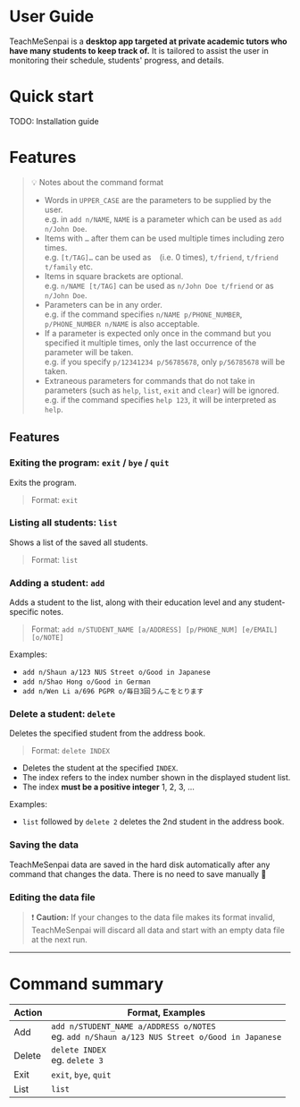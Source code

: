# User Guide

TeachMeSenpai is a **desktop app targeted at private academic tutors who have many students to keep track of.** It is tailored to assist the user in monitoring their schedule, students' progress, and details.

# Quick start

TODO: Installation guide

# Features

> 💡 Notes about the command format
> 
> - Words in `UPPER_CASE` are the parameters to be supplied by the user.  
>   e.g. in `add n/NAME`, `NAME` is a parameter which can be used as `add n/John Doe`.
> - Items with `…` after them can be used multiple times including zero times.  
>   e.g. `[t/TAG]…` can be used as  <code> </code> (i.e. 0 times), `t/friend`, `t/friend t/family` etc.
> - Items in square brackets are optional.  
>   e.g. `n/NAME [t/TAG]` can be used as `n/John Doe t/friend` or as `n/John Doe`.
> - Parameters can be in any order.  
>   e.g. if the command specifies `n/NAME p/PHONE_NUMBER`, `p/PHONE_NUMBER n/NAME` is also acceptable.
> - If a parameter is expected only once in the command but you specified it multiple times, only the last occurrence of the parameter will be taken.  
>   e.g. if you specify `p/12341234 p/56785678`, only `p/56785678` will be taken.
> - Extraneous parameters for commands that do not take in parameters (such as `help`, `list`, `exit` and `clear`) will be ignored.  
>   e.g. if the command specifies `help 123`, it will be interpreted as `help`.

## Features

### Exiting the program: `exit` / `bye` / `quit`

Exits the program.

> Format: `exit`

### Listing all students: `list`

Shows a list of the saved all students.

> Format: `list`

### Adding a student: `add`

Adds a student to the list, along with their education level and any student-specific notes.

> Format: `add n/STUDENT_NAME [a/ADDRESS] [p/PHONE_NUM] [e/EMAIL] [o/NOTE]`

Examples:

- `add n/Shaun a/123 NUS Street o/Good in Japanese`
- `add n/Shao Hong o/Good in German`
- `add n/Wen Li a/696 PGPR o/毎日3回うんこをとります`

### Delete a student: `delete`

Deletes the specified student from the address book.

> Format: `delete INDEX`

- Deletes the student at the specified `INDEX`.
- The index refers to the index number shown in the displayed student list.
- The index **must be a positive integer** 1, 2, 3, …

Examples:

- `list` followed by `delete 2` deletes the 2nd student in the address book.

### Saving the data

TeachMeSenpai data are saved in the hard disk automatically after any command that changes the data. There is no need to save manually 🙂

### Editing the data file

> ❗ **Caution:** If your changes to the data file makes its format invalid, TeachMeSenpai will discard all data and start with an empty data file at the next run.

---

# Command summary

| Action | Format, Examples                                                                                |
| ------ | ----------------------------------------------------------------------------------------------- |
| Add    | `add n/STUDENT_NAME a/ADDRESS o/NOTES`<br>eg. `add n/Shaun a/123 NUS Street o/Good in Japanese` |
| Delete | `delete INDEX`<br>eg. `delete 3`                                                                |
| Exit   | `exit`, `bye`, `quit`                                                                           |
| List   | `list`                                                                                          |

